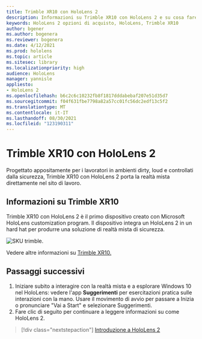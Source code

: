```yaml
---
title: Trimble XR10 con HoloLens 2
description: Informazioni su Trimble XR10 con HoloLens 2 e su cosa fare dopo averli personalizzati.
keywords: HoloLens 2 opzioni di acquisto, HoloLens, Trimble XR10
author: bgener
ms.author: bogenera
ms.reviewer: bogenera
ms.date: 4/12/2021
ms.prod: hololens
ms.topic: article
ms.sitesec: library
ms.localizationpriority: high
audience: HoloLens
manager: yannisle
appliesto:
- HoloLens 2
ms.openlocfilehash: b6c2c6c10232fb8f1817dddabebaf207e51d35d7
ms.sourcegitcommit: f04f631fbe7798a82a57cc01fc56dc2edf13c5f2
ms.translationtype: MT
ms.contentlocale: it-IT
ms.lasthandoff: 08/30/2021
ms.locfileid: "123190311"
---
```

# <a name="trimble-xr10-with-hololens-2"></a>Trimble XR10 con HoloLens 2

Progettato appositamente per i lavoratori in ambienti dirty, loud e controllati dalla sicurezza, Trimble XR10 con HoloLens 2 porta la realtà mista direttamente nel sito di lavoro.

## <a name="learn-about-trimble-xr10"></a>Informazioni su Trimble XR10

Trimble XR10 con HoloLens 2 è il primo dispositivo creato con Microsoft HoloLens customization program. Il dispositivo integra un HoloLens 2 in un hard hat per produrre una soluzione di realtà mista di sicurezza.

![SKU trimble.](./images/trimble-ed.png)

Vedere altre informazioni su [Trimble XR10.](https://fieldtech.trimble.com/en/product/trimble-xr10-with-hololens-2)

## <a name="next-steps"></a>Passaggi successivi

1. Iniziare subito a interagire con la realtà mista e a esplorare Windows 10 nel HoloLens: vedere l'app **Suggerimenti** per esercitazioni pratica sulle interazioni con la mano. Usare il movimento di avvio per passare a Inizia o pronunciare "Vai a Start" e selezionare Suggerimenti.
1. Fare clic di seguito per continuare a leggere informazioni su come HoloLens 2.

> [!div class="nextstepaction"]
> [Introduzione a HoloLens 2](hololens2-basic-usage.md)